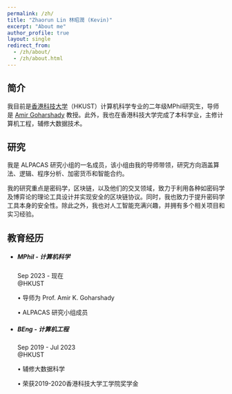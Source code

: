 ```yaml
---
permalink: /zh/
title: "Zhaorun Lin 林昭潤 (Kevin)"
excerpt: "About me"
author_profile: true
layout: single
redirect_from: 
  - /zh/about/
  - /zh/about.html
---
```


## 简介
我目前是[香港科技大学](https://hkust.edu.hk)（HKUST）计算机科学专业的二年级MPhil研究生，导师是 [Amir Goharshady](https://amir.goharshady.com) 教授。此外，我也在香港科技大学完成了本科学业，主修计算机工程，辅修大数据技术。

## 研究
我是 ALPACAS 研究小组的一名成员，该小组由我的导师带领，研究方向涵盖算法、逻辑、程序分析、加密货币和智能合约。

我的研究重点是密码学，区块链，以及他们的交叉领域，致力于利用各种如密码学及博弈论的理论工具设计并实现安全的区块链协议。同时，我也致力于提升密码学工具本身的安全性。除此之外，我也对人工智能充满兴趣，并拥有多个相关项目和实习经验。

<link rel="stylesheet" type="text/css" href="/assets/css/mystyle.css">
<link rel="stylesheet" href="https://cdnjs.cloudflare.com/ajax/libs/font-awesome/4.7.0/css/font-awesome.min.css">

<section class="section gray-bg" id="resume">
  <div class="container">
    <div>
      <div class="section-title">
        <h2>教育经历</h2>
      </div>
    </div>
    <div>
      <div class="resume-box">
        <ul>
          <li>
            <div class="icon">
              <!-- <i class="fas fa-user-graduate"></i> -->
              <i class="fas fa-dot-circle"></i>
            </div>
            <h5>MPhil - 计算机科学</h5>
            <span class="time">Sep 2023 - 现在</span>
            <div class="place">@HKUST</div>
            <p>&#x2022; 导师为 Prof. Amir K. Goharshady</p>
            <p>&#x2022; ALPACAS 研究小组成员</p>
          </li>
          <li>
            <div class="icon">
              <!-- <i class="fas fa-user-graduate"></i> -->
              <i class="fas fa-dot-circle"></i>
            </div>
            <h5>BEng - 计算机工程</h5>
            <span class="time">Sep 2019 - Jul 2023</span>
            <div class="place">@HKUST</div>
            <p>&#x2022; 辅修大数据科学</p>
            <p>&#x2022; 荣获2019-2020香港科技大学工学院奖学金</p>
          </li>
        </ul>
      </div>
    </div>
  </div>
</section>

<!-- Fellowships -->
<!-- <section class="section gray-bg" id="resume">
  <div class="container">
    <div>
      <div class="section-title">
        <h2>奖学金</h2>
      </div>
    </div>
    <div>
      <div class="resume-box">
        <ul>
          <li>
            <div class="icon">
              <i class="fas fa-dot-circle"></i>
            </div>
            <h5>研究生奖学金</h5>
            <span class="time">Sep 2023 - 现在</span>
            <div class="place">@HKUST</div>
            <p>HK$18390/月</p>
          </li>
        </ul>
      </div>
    </div>
  </div>
</section> -->

<!-- Extracurricular activities -->
<!-- <section class="section gray-bg" id="resume">
  <div class="container">
    <div>
      <div class="section-title">
        <h2>课外活动</h2>
      </div>
    </div>
    <div>
      <div class="resume-box">
        <ul>
          <li>
            <div class="icon">
              <i class="fas fa-dot-circle"></i>
            </div>
            <h5>附属委员会成员</h5>
            <span class="time">Sep 2019 - Feb 2020</span>
            <div class="place">@中华创新与创业联盟（HKUST 分部）</div>
            <p>&#x2022; 中华创新与创业联盟是一个致力于培养各学科学生成为可持续未来的领导者与创业者的组织。该组织欢迎来自各地的学生加入，并在美国和澳大利亚设有四个分会。</p>
            <p>&#x2022; 举办活动与工作坊，邀请来自各领域的专业人士分享他们在创业与初创公司的经验。</p>
          </li>
        </ul>
      </div>
    </div>
  </div>
</section> -->
